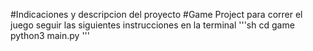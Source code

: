 #Indicaciones y descripcion del proyecto
#Game Project
para correr el juego seguir las siguientes instrucciones en la terminal
'''sh
cd game
python3 main.py
'''
